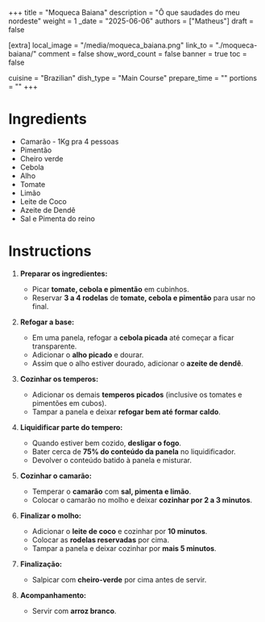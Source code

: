 +++
title = "Moqueca Baiana"
description = "Ô que saudades do meu nordeste"
weight = 1
_date = "2025-06-06"
authors = ["Matheus"]
draft = false

[extra]
local_image = "/media/moqueca_baiana.png"
link_to = "./moqueca-baiana/"
comment = false
show_word_count = false
banner = true
toc = false

cuisine = "Brazilian"
dish_type = "Main Course"
prepare_time = ""
portions = ""
+++

# Ingredients
- Camarão - 1Kg pra 4 pessoas
- Pimentão
- Cheiro verde
- Cebola
- Alho
- Tomate
- Limão
- Leite de Coco
- Azeite de Dendê
- Sal e Pimenta do reino

# Instructions

1. **Preparar os ingredientes:**
   - Picar **tomate, cebola e pimentão** em cubinhos.
   - Reservar **3 a 4 rodelas** de **tomate, cebola e pimentão** para usar no final.

2. **Refogar a base:**
   - Em uma panela, refogar a **cebola picada** até começar a ficar transparente.
   - Adicionar o **alho picado** e dourar.
   - Assim que o alho estiver dourado, adicionar o **azeite de dendê**.

3. **Cozinhar os temperos:**
   - Adicionar os demais **temperos picados** (inclusive os tomates e pimentões em cubos).
   - Tampar a panela e deixar **refogar bem até formar caldo**.

4. **Liquidificar parte do tempero:**
   - Quando estiver bem cozido, **desligar o fogo**.
   - Bater cerca de **75% do conteúdo da panela** no liquidificador.
   - Devolver o conteúdo batido à panela e misturar.

5. **Cozinhar o camarão:**
   - Temperar o **camarão** com **sal, pimenta e limão**.
   - Colocar o camarão no molho e deixar **cozinhar por 2 a 3 minutos**.

6. **Finalizar o molho:**
   - Adicionar o **leite de coco** e cozinhar por **10 minutos**.
   - Colocar as **rodelas reservadas** por cima.
   - Tampar a panela e deixar cozinhar por **mais 5 minutos**.

7. **Finalização:**
   - Salpicar com **cheiro-verde** por cima antes de servir.

8. **Acompanhamento:**
   - Servir com **arroz branco**.

